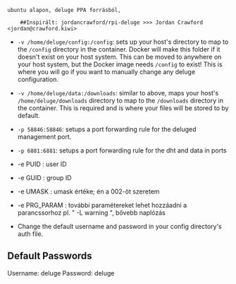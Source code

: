 
    ubuntu alapon, deluge PPA forrásból,

	    ##Inspirált: jordancrawford/rpi-deluge >>> Jordan Crawford <jordan@crawford.kiwi>


- ``-v /home/deluge/config:/config``: sets up your host's directory to map to the ``/config`` directory in the container.
 Docker will make this folder if it doesn't exist on your host system. This can be moved to anywhere on your host system, but the Docker image needs ``/config`` to exist! This is where you will go if you want to manually change any deluge configuration.

- ``-v /home/deluge/data:/downloads``: similar to above, maps your host's ``/home/deluge/downloads`` directory to map to the ``/downloads`` directory in the container. This is required and is where your files will be stored to by default.

- ``-p 58846:58846``: setups a port forwarding rule for the deluged management port.

- ``-p 6881:6881``: setups a port forwarding rule for the dht and data in ports

-  -e PUID : user  ID
-  -e GUID : group ID

-  -e UMASK 	: umask értéke; én a 002-öt szeretem

-  -e PRG_PARAM : további paramétereket lehet hozzáadni a parancssorhoz pl. " -L warning ", bővebb naplózás

- Change the default username and password in your config directory's auth file.

## Default Passwords
Username: deluge
Password: deluge
